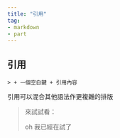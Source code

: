 ```yaml
---
title: "引用"
tag: 
- markdown
- part
---
```


##  引用
```
> + 一個空白鍵 + 引用內容
```
引用可以混合其他語法作更複雜的排版
> 來試試看：
> 
> oh 我已經在試了